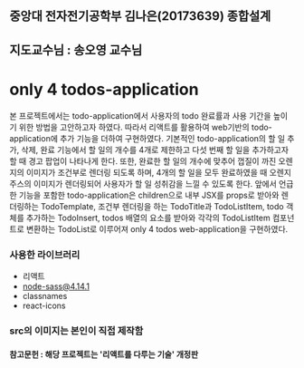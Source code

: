 ## 중앙대 전자전기공학부 김나은(20173639) 종합설계

## 지도교수님 : 송오영 교수님

# only 4 todos-application

본 프로젝트에서는 todo-application에서 사용자의 todo 완료률과 사용 기간을 높이기 위한 방법을 고안하고자 하였다. 따라서 리액트를 활용하여 web기반의 todo-application에 추가 기능을 더하여 구현하였다. 기본적인 todo-application의 할 일 추가, 삭제, 완료 기능에서 할 일의 개수를 4개로 제한하고 다섯 번째 할 일을 추가하고자 할 때 경고 팝업이 나타나게 한다. 또한, 완료한 할 일의 개수에 맞추어 껍질이 까진 오렌지의 이미지가 조건부로 렌더링 되도록 하며, 4개의 할 일을 모두 완료하였을 때 오렌지 주스의 이미지가 렌더링되어 사용자가 할 일 성취감을 느낄 수 있도록 한다. 앞에서 언급한 기능을 포함한 todo-application은 children으로 내부 JSX를 props로 받아와 렌더링하는 TodoTemplate, 조건부 렌더링을 하는 TodoTitle과 TodoListItem, todo 객체를 추가하는 TodoInsert, todos 배열의 요소를 받아와 각각의 TodoListItem 컴포넌트로 변환하는 TodoList로 이루어져 only 4 todos web-application을 구현하였다.

### 사용한 라이브러리

- 리액트
- node-sass@4.14.1
- classnames
- react-icons

### src의 이미지는 본인이 직접 제작함

#### 참고문헌 : 해당 프로젝트는 '리액트를 다루는 기술' 개정판
